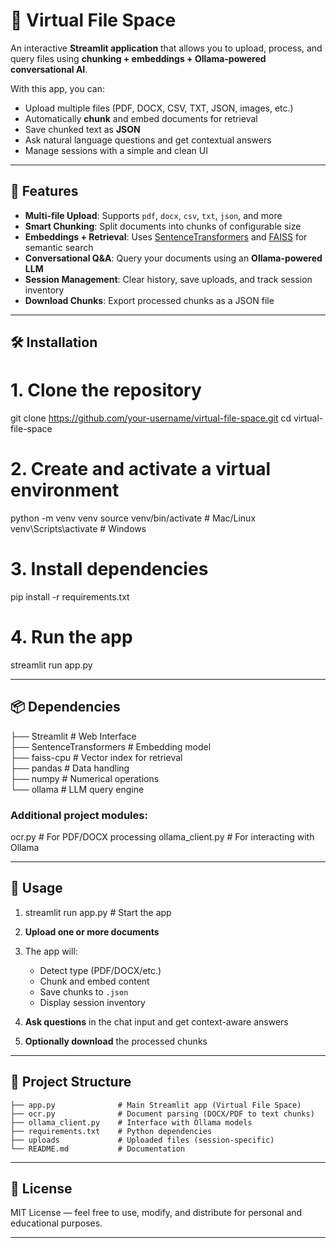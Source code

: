 # 📂 Virtual File Space

An interactive **Streamlit application** that allows you to upload, process, and query files using **chunking + embeddings + Ollama-powered conversational AI**.  

With this app, you can:
- Upload multiple files (PDF, DOCX, CSV, TXT, JSON, images, etc.)
- Automatically **chunk** and embed documents for retrieval
- Save chunked text as **JSON**
- Ask natural language questions and get contextual answers
- Manage sessions with a simple and clean UI

---

## 🚀 Features

- **Multi-file Upload**: Supports `pdf`, `docx`, `csv`, `txt`, `json`, and more  
- **Smart Chunking**: Split documents into chunks of configurable size  
- **Embeddings + Retrieval**: Uses [SentenceTransformers](https://www.sbert.net/) and [FAISS](https://faiss.ai/) for semantic search  
- **Conversational Q&A**: Query your documents using an **Ollama-powered LLM**  
- **Session Management**: Clear history, save uploads, and track session inventory  
- **Download Chunks**: Export processed chunks as a JSON file  

---

## 🛠️ Installation

# 1. Clone the repository
git clone https://github.com/your-username/virtual-file-space.git
cd virtual-file-space

# 2. Create and activate a virtual environment
python -m venv venv
source venv/bin/activate   # Mac/Linux
venv\Scripts\activate      # Windows

# 3. Install dependencies
pip install -r requirements.txt

# 4. Run the app
streamlit run app.py

---

## 📦 Dependencies

├── Streamlit                 # Web Interface  
├── SentenceTransformers      # Embedding model  
├── faiss-cpu                 # Vector index for retrieval  
├── pandas                    # Data handling  
├── numpy                     # Numerical operations  
└── ollama                    # LLM query engine

### Additional project modules:

ocr.py                # For PDF/DOCX processing
ollama_client.py      # For interacting with Ollama

---

## 📖 Usage

1. streamlit run app.py  # Start the app

2. **Upload one or more documents**  
3. The app will:  
   - Detect type (PDF/DOCX/etc.)  
   - Chunk and embed content  
   - Save chunks to `.json`  
   - Display session inventory  
4. **Ask questions** in the chat input and get context-aware answers  
5. **Optionally download** the processed chunks   

---

## 📂 Project Structure

```text
├── app.py              # Main Streamlit app (Virtual File Space)
├── ocr.py              # Document parsing (DOCX/PDF to text chunks)
├── ollama_client.py    # Interface with Ollama models
├── requirements.txt    # Python dependencies
├── uploads             # Uploaded files (session-specific)
└── README.md           # Documentation
```

---

## 📜 License

MIT License — feel free to use, modify, and distribute for personal and educational purposes.

---
